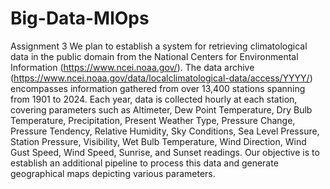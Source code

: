 # Big-Data-MlOps
Assignment 3
We plan to establish a system for retrieving climatological data in the public domain from the National Centers for Environmental Information (https://www.ncei.noaa.gov/). The data archive (https://www.ncei.noaa.gov/data/localclimatological-data/access/YYYY/) encompasses information gathered from over 13,400 stations spanning from 1901 to 2024. Each year, data is collected hourly at each station, covering parameters such as Altimeter, Dew Point Temperature, Dry Bulb Temperature, Precipitation, Present Weather Type, Pressure Change, Pressure Tendency, Relative Humidity, Sky Conditions, Sea Level Pressure, Station Pressure, Visibility, Wet Bulb Temperature, Wind Direction, Wind Gust Speed, Wind Speed, Sunrise, and Sunset readings. Our objective is to establish an additional pipeline to process this data and generate geographical maps depicting various parameters.
